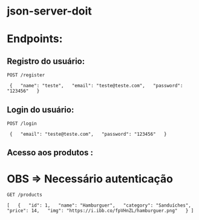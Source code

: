 # json-server-doit

# Endpoints:

## Registro do usuário:

`POST /register`  

` {  
	"name": "teste",  
	"email": "teste@teste.com",  
	"password": "123456"  
}`    

## Login do usuário:

`POST /login`  

` {  
	"email": "teste@teste.com",  
	"password": "123456"  
}`    



## Acesso aos produtos :
# OBS => Necessário autenticação

`GET /products`  

`[  
  	{  
  		"id": 1,  
  		"name": "Hamburguer",  
  		"category": "Sanduíches",  
  		"price": 14,  
  		"img": "https://i.ibb.co/fpVHnZL/hamburguer.png"  
  	}
]    ` 

